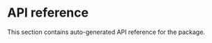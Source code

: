 # API reference 
This section contains auto-generated API reference for the package.

<!-- ```{toctree}
:maxdepth: 1

autoapi/vector/index
autoapi/matrix/index
``` -->
